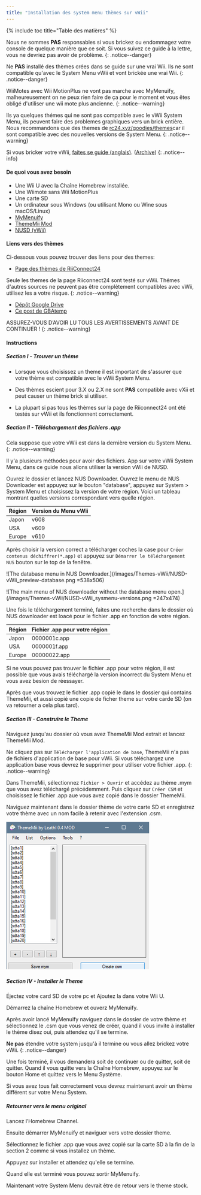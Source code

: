 ```yaml
---
title: "Installation des system menu thèmes sur vWii"
---
```


{% include toc title="Table des matières" %}




Nous ne sommes **PAS** responsables si vous brickez ou endommagez votre console de quelque manière que ce soit. Si vous suivez ce guide à la lettre, vous ne devriez pas avoir de problème.
{: .notice--danger}

Ne **PAS** installé des thèmes crées dans se guide sur une vrai Wii. Ils ne sont compatible qu'avec le System Menu vWii et vont brickée une vrai Wii.
{: .notice--danger}

WiiMotes avec Wii MotionPlus ne vont pas marche avec MyMenuify, malheureusement on ne peux rien faire de ça pour le moment et vous êtes obligé d'utiliser une wii mote plus ancienne.
{: .notice--warning}

Ils ya quelques thémes qui ne sont pas compatible avec le vWii System Menu, ils peuvent faire des problemes graphiques vers un brick entière. Nous recommandons que des themes de [rc24.xyz/goodies/themes](https://rc24.xyz/goodies/themes/)car il sont compatible avec des nouvelles versions de System Menu.
{: .notice--warning}

Si vous bricker votre vWii, [faites se guide (anglais)](https://gbatemp.net/threads/guide-vwii-unbrick-guide-by-garyodernichts.528329). ([Archive](https://web.archive.org/web/20200213194233/https://gbatemp.net/threads/guide-vwii-unbrick-guide-by-garyodernichts.528329/))
{: .notice--info}

#### De quoi vous avez besoin

* Une Wii U avec la Chaîne Homebrew installée.
* Une Wiimote sans Wii MotionPlus
* Une carte SD
* Un ordinateur sous Windows (ou utilisant Mono ou Wine sous macOS/Linux)
* [MyMenuify](/assets/files/Mymenuify-Old-vWii.zip)
* [ThemeMii Mod](/assets/files/New_Thememii_MOD.rar)
* [NUSD (vWii)](/assets/files/NUSDownloader-vwii.zip)


#### Liens vers des thèmes

Ci-dessous vous pouvez trouver des liens pour des themes:

* [Page des thèmes de RiiConnect24](https://rc24.xyz/goodies/themes/)

Seule les themes de la page Riiconnect24 sont testé sur vWii. Thémes d'autres sources ne peuvent pas être complètement compatibles avec vWii, utilisez les a votre risque.
{: .notice--warning}

* [Dépôt Google Drive](https://drive.google.com/drive/folders/19tyeVQ--bJ0ZUTNg5yvAGvc3G4-euEpm?usp=sharing)
* [Ce post de GBAtemp](https://gbatemp.net/threads/wii-theme-team-creations-v2.336596/)

ASSUREZ-VOUS D’AVOIR LU TOUS LES AVERTISSEMENTS AVANT DE CONTINUER !
{: .notice--warning}

#### Instructions

##### Section I - Trouver un thème

* Lorsque vous choisissez un theme il est important de s'assurer que votre thème est compatible avec le vWii System Menu.

* Des thèmes escient pour 3.X ou 2.X ne sont **PAS** compatible avec vXii et peut causer un thème brick si utiliser.

* La plupart si pas tous les thèmes sur la page de Riiconnect24 ont été testés sur vWii et ils fonctionnent correctement.

##### Section II - Téléchargement des fichiers .app


Cela suppose que votre vWii est dans la dernière version du System Menu.
{: .notice--warning}

Il y'a plusieurs méthodes pour avoir des fichiers. App sur votre vWii System Menu, dans ce guide nous allons utiliser la version vWii de NUSD.

Ouvrez le dossier et lancez NUS Downloader. Ouvrez le menu de NUS Downloader est appuyez sur le bouton "database", appuyez sur System > System Menu et choisissez la version de votre région. Voici un tableau montrant quelles versions correspondant vers quelle région.

| Région | Version du Menu vWii |
| ------ | -------------------- |
| Japon  | v608                 |
| USA    | v609                 |
| Europe | v610                 |

Après choisir la version correct a télécharger coches la case pour `Créer contenus déchiffrer(*.app)` et appuyez sur `Démarrer le téléchargement NUS` bouton sur le top de la fenêtre.

!\[The database menu in NUS Downloader.\](/images/Themes-vWii/NUSD-vWii_preview-database.png =538x506)



!\[The main menu of NUS downloader without the database menu open.\](/images/Themes-vWii/NUSD-vWii_sysmenu-versions.png =247x474)


Une fois le téléchargement terminé, faites une recherche dans le dossier où NUS downloader est loacé pour le fichier .app en fonction de votre région.

| Région | Fichier .app pour votre région |
| ------ | ------------------------------ |
| Japon  | 0000001c.app                   |
| USA    | 0000001f.app                   |
| Europe | 00000022.app                   |

Si ne vous pouvez pas trouver le fichier .app pour votre région, il est possible que vous avais téléchargé la version incorrect du System Menu et vous avez besion de réessayer.

Après que vous trouvez le fichier .app copié le dans le dossier qui contains ThemeMii, et aussi copié une copie de ficher theme sur votre carde SD (on va retourner a cela plus tard).

##### Section III - Construire le Theme

Naviguez jusqu'au dossier où vous avez ThemeMii Mod extrait et lancez ThemeMii Mod.

Ne cliquez pas sur `Télécharger l'application de base`, ThemeMii n'a pas de fichiers d'application de base pour vWii. Si vous téléchargez une application base vous devrez le supprimer pour utiliser votre fichier .app.
{: .notice--warning}

Dans ThemeMii, sélectionnez `Fichier > Ouvrir` et accédez au thème .mym que vous avez téléchargé précédemment. Puis cliquez sur `Créer CSM` et choisissez le fichier .app aue vous avez copié dans le dossier ThemeMii.

Naviguez maintenant dans le dossier thème de votre carte SD et enregistrez votre thème avec un nom facile à retenir avec l'extension .csm.

![Une image du menu ThemeMii pour que vous puissiez mieux comprendre.](/images/Themes-vWii/ThemeMii-Mod-Preview_vWii.png)



##### Section IV - Installer le Theme

Éjectez votre card SD de votre pc et Ajoutez la dans votre Wii U.

Démarrez la chaîne Homebrew et ouverz MyMenuify.

Après avoir lancé MyMenuify naviguez dans le dossier de votre thème et sélectionnez le .csm que vous venez de créer, quand il vous invite à installer le thème disez oui, puis attendez qu'il se termine.

**Ne pas** étendre votre system jusqu'à il termine ou vous allez brickez votre vWii.
{: .notice--danger}

Une fois terminé, il vous demandera soit de continuer ou de quitter, soit de quitter. Quand il vous quitte vers la Chaîne Homebrew, appuyez sur le bouton Home et quittez vers le Menu Système.

Si vous avez tous fait correctement vous devrez maintenant avoir un thème différent sur votre Menu System.

##### Retourner vers le menu original

Lancez l’Homebrew Channel.

Ensuite démarrer MyMenuify et naviguer vers votre dossier theme.

Sélectionnez le fichier .app que vous avez copié sur la carte SD à la fin de la section 2 comme si vous installez un thème.

Appuyez sur installer et attendez qu'elle se termine.

Quand elle est terminé vous pouvez sortir MyMenuify.

Maintenant votre System Menu devrait être de retour vers le theme stock.


